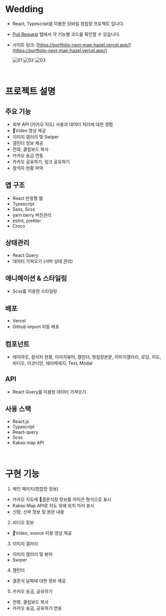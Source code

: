 # Wedding

- React, Typescript를 이용한 모바일 청첩장 프로젝트 입니다.
- [Pull Request](https://github.com/reserver7/portfolio-next-map/pulls?q=is%3Apr+is%3Aclosed) 탭에서 각 기능별 코드를 확인할 수 있습니다.
- 사이트 링크: [https://portfolio-next-map-hazel.vercel.app/](https://portfolio-next-map-hazel.vercel.app/)

  ![01](https://github.com/reserver7/portfolio-next-map/assets/78328320/03f56c09-94ab-4af6-be48-e5e9c27ef487)
  ![02](https://github.com/reserver7/portfolio-next-map/assets/78328320/f10d1a02-45a2-47bb-8d89-5c912b4ab91d)
  ![03](https://github.com/reserver7/portfolio-next-map/assets/78328320/02adadaf-bf8c-4de4-b301-702f6222732d)

<br />

# 프로젝트 설명

## 주요 기능

- 외부 API (카카오 지도) 사용과 데이터 처리에 대한 경험
- Video 영상 제공
- 이미지 갤러리 및 Swiper
- 갤린더 정보 제공
- 전화, 클립보드 복사
- 카카오 송금 연동
- 카카오 공유하기, 링크 공유하기
- 참석자 현황 파악

## 앱 구조

- React 반응형 웹
- Typescript
- Sass, Scss
- yarn berry 버전관리
- eslint, prettier
- Croco

## 상태관리

- React Query
- 데이터 가져오기 (서버 상태 관리)

## 애니메이션 & 스타일링

- Scss를 이용한 스타일링

## 배포

- Vercel
- Github import 자동 배포

## 컴포넌트

- 레이아웃, 참석자 현황, 이미지뷰어, 캘린더, 청첩장본문, 이미지갤러리, 로딩, 지도, 비디오, 아코디언, 에러메세지, Text, Modal

## API

- React Query를 이용한 데이터 가져오기

## 사용 스택

- React.js
- Typescript
- React-query
- Scss
- Kakao map API

<br />

# 구현 기능

1. 메인 페이지(청찹장 정보)
  - 카카오 지도에 결혼식장 정보를 아이콘 형식으로 표시
  - Kakao Map API로 지도 위에 위치 마커 표시
  - 신랑, 신부 정보 및 본문 내용

2. 비디오 정보
  - Video, source 이용 영상 제공

3. 이미지 갤러리
  - 이미지 갤러리 및 뷰어
  - Swiper

4. 캘린더
  - 결혼식 날짜에 대한 정보 제공

5. 카카오 송금, 공유하기
- 전화, 클립보드 복사
- 카카오 송금, 공유하기 연동
